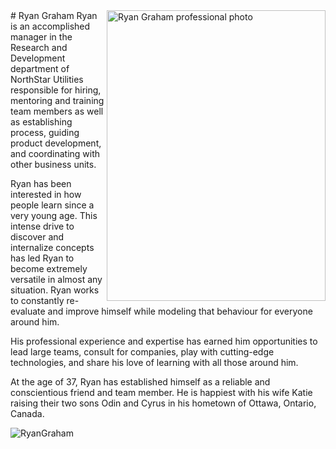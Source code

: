 <img align="right" src="https://github.com/ryanroundhouse/ryanroundhouse/master/ryan.jpg" alt="Ryan Graham professional photo" width=350px height=465px/>
# Ryan Graham
Ryan is an accomplished manager in the Research and Development department of NorthStar Utilities responsible for hiring, mentoring and training team members as well as establishing process, guiding product development, and coordinating with other business units.

Ryan has been interested in how people learn since a very young age.  This intense drive to discover and internalize concepts has led Ryan to become extremely versatile in almost any situation.  Ryan works to constantly re-evaluate and improve himself while modeling that behaviour for everyone around him.

His professional experience and expertise has earned him opportunities to lead large teams, consult for companies, play with cutting-edge technologies, and share his love of learning with all those around him.

At the age of 37, Ryan has established himself as a reliable and conscientious friend and team member.  He is happiest with his wife Katie raising their two sons Odin and Cyrus in his hometown of Ottawa, Ontario, Canada. 

![RyanGraham]()
